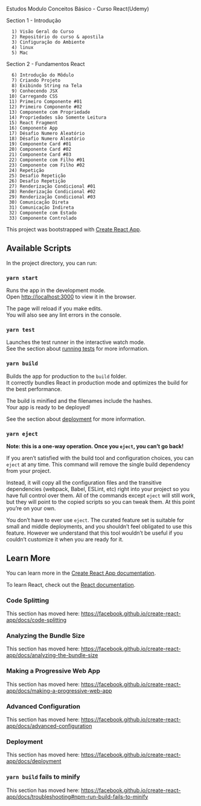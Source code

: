 Estudos Modulo Conceitos Básico - Curso React(Udemy)

Section 1 - Introdução

      1) Visão Geral do Curso
      2) Repositório do curso & apostila
      3) Cinfiguração do Ambiente
      4) linux
      5) Mac
    
Section 2 - Fundamentos React

      6) Introdução do Môdulo
      7) Criando Projeto
      8) Exibindo String na Tela
      9) Conhecendo JSX
     10) Carregando CSS
     11) Primeiro Componente #01
     12) Primeiro Componente #02
     13) Componente com Propriedade
     14) Propriedades são Somente Leitura
     15) React Fragment
     16) Componente App
     17) Désafio Numero Aleatório
     18) Désafio Numero Aleatório
     19) Componente Card #01
     20) Componente Card #02
     21) Componente Card #03
     22) Componente com Filho #01
     23) Componente com Filho #02
     24) Repetição
     25) Desafio Repetição
     26) Desafio Repetição
     27) Renderização Condicional #01
     28) Renderização Condicional #02
     29) Renderização Condicional #03
     30) Comunicação Direta
     31) Comunicação Indireta
     32) Componente com Estado
     33) Componente Controlado



This project was bootstrapped with [Create React App](https://github.com/facebook/create-react-app).

## Available Scripts

In the project directory, you can run:

### `yarn start`

Runs the app in the development mode.<br />
Open [http://localhost:3000](http://localhost:3000) to view it in the browser.

The page will reload if you make edits.<br />
You will also see any lint errors in the console.

### `yarn test`

Launches the test runner in the interactive watch mode.<br />
See the section about [running tests](https://facebook.github.io/create-react-app/docs/running-tests) for more information.

### `yarn build`

Builds the app for production to the `build` folder.<br />
It correctly bundles React in production mode and optimizes the build for the best performance.

The build is minified and the filenames include the hashes.<br />
Your app is ready to be deployed!

See the section about [deployment](https://facebook.github.io/create-react-app/docs/deployment) for more information.

### `yarn eject`

**Note: this is a one-way operation. Once you `eject`, you can’t go back!**

If you aren’t satisfied with the build tool and configuration choices, you can `eject` at any time. This command will remove the single build dependency from your project.

Instead, it will copy all the configuration files and the transitive dependencies (webpack, Babel, ESLint, etc) right into your project so you have full control over them. All of the commands except `eject` will still work, but they will point to the copied scripts so you can tweak them. At this point you’re on your own.

You don’t have to ever use `eject`. The curated feature set is suitable for small and middle deployments, and you shouldn’t feel obligated to use this feature. However we understand that this tool wouldn’t be useful if you couldn’t customize it when you are ready for it.

## Learn More

You can learn more in the [Create React App documentation](https://facebook.github.io/create-react-app/docs/getting-started).

To learn React, check out the [React documentation](https://reactjs.org/).

### Code Splitting

This section has moved here: https://facebook.github.io/create-react-app/docs/code-splitting

### Analyzing the Bundle Size

This section has moved here: https://facebook.github.io/create-react-app/docs/analyzing-the-bundle-size

### Making a Progressive Web App

This section has moved here: https://facebook.github.io/create-react-app/docs/making-a-progressive-web-app

### Advanced Configuration

This section has moved here: https://facebook.github.io/create-react-app/docs/advanced-configuration

### Deployment

This section has moved here: https://facebook.github.io/create-react-app/docs/deployment

### `yarn build` fails to minify

This section has moved here: https://facebook.github.io/create-react-app/docs/troubleshooting#npm-run-build-fails-to-minify
